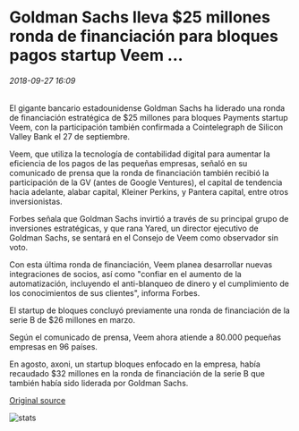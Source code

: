# Goldman Sachs lleva $25 millones ronda de financiación para bloques pagos startup Veem ...

###### 2018-09-27 16:09

El gigante bancario estadounidense Goldman Sachs ha liderado una ronda de financiación estratégica de $25 millones para bloques Payments startup Veem, con la participación también confirmada a Cointelegraph de Silicon Valley Bank el 27 de septiembre.

Veem, que utiliza la tecnología de contabilidad digital para aumentar la eficiencia de los pagos de las pequeñas empresas, señaló en su comunicado de prensa que la ronda de financiación también recibió la participación de la GV (antes de Google Ventures), el capital de tendencia hacia adelante, alabar capital, Kleiner Perkins, y Pantera capital, entre otros inversionistas.

Forbes señala que Goldman Sachs invirtió a través de su principal grupo de inversiones estratégicas, y que rana Yared, un director ejecutivo de Goldman Sachs, se sentará en el Consejo de Veem como observador sin voto.

Con esta última ronda de financiación, Veem planea desarrollar nuevas integraciones de socios, así como "confiar en el aumento de la automatización, incluyendo el anti-blanqueo de dinero y el cumplimiento de los conocimientos de sus clientes", informa Forbes.

El startup de bloques concluyó previamente una ronda de financiación de la serie B de $26 millones en marzo.

Según el comunicado de prensa, Veem ahora atiende a 80.000 pequeñas empresas en 96 países.

En agosto, axoni, un startup bloques enfocado en la empresa, había recaudado $32 millones en la ronda de financiación de la serie B que también había sido liderada por Goldman Sachs.

[Original source](https://cointelegraph.com/news/goldman-sachs-leads-25-million-funding-round-for-blockchain-payments-startup-veem)

![stats](https://c.statcounter.com/11760860/0/a89fa40b/1/ "stats")
